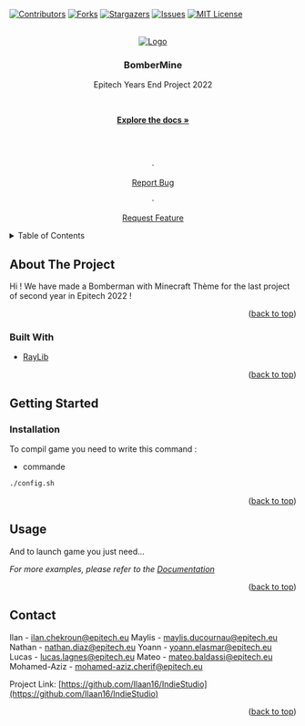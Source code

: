 <div  id="top"></div>



[![Contributors][contributors-shield]][contributors-url] [![Forks][forks-shield]][forks-url] [![Stargazers][stars-shield]][stars-url] [![Issues][issues-shield]][issues-url] [![MIT License][license-shield]][license-url]


  
  
  

<!-- PROJECT LOGO -->

<br />

<div  align="center">

<a  href="https://github.com/Ilaan16/IndieStudio">

<center><img  src="https://i.ibb.co/JQbQfQM/BOMBERMINE.png"  alt="Logo"  ></center>

</a>

  

<h3  align="center">BomberMine</h3>

  

<p  align="center">

Epitech Years End Project 2022

<br />

<a  href="https://github.com/Ilaan16/IndieStudio"><strong>Explore the docs »</strong></a>

<br />

<br />

·

<a  href="https://github.com/Ilaan16/IndieStudioissues">Report Bug</a>

·

<a  href="https://github.com/Ilaan16/IndieStudio/issues">Request Feature</a>

</p>

</div>

  
  
  

<!-- TABLE OF CONTENTS -->

<details>

<summary>Table of Contents</summary>

<ol>

<li>

<a  href="#about-the-project">About The Project</a>

<ul>

<li><a  href="#built-with">Built With</a></li>

</ul>

</li>

<li>

<a  href="#getting-started">Getting Started</a>

<ul>

<li><a  href="#prerequisites">Prerequisites</a></li>

<li><a  href="#installation">Installation</a></li>

</ul>

</li>

<li><a  href="#usage">Usage</a></li>

<li><a  href="#contact">Contact</a></li>

</ol>

</details>

  
  
  

<!-- ABOUT THE PROJECT -->

## About The Project

  

  

Hi !
We have made a Bomberman with Minecraft Thème for the last project of second year in Epitech 2022 !

  

<p  align="right">(<a  href="#top">back to top</a>)</p>

  
  
  

### Built With

  

* [RayLib](https://www.raylib.com/)

  

<p  align="right">(<a  href="#top">back to top</a>)</p>

  
  
  

<!-- GETTING STARTED -->

## Getting Started

### Installation

  

To compil game you need to write this command :

* commande

```sh
./config.sh
```
<p  align="right">(<a  href="#top">back to top</a>)</p>


## Usage

  

And to launch game you just need...

  

_For more examples, please refer to the [Documentation](https://example.com)_

  
<p  align="right">(<a  href="#top">back to top</a>)</p>
<!-- CONTACT -->

## Contact

  

Ilan - ilan.chekroun@epitech.eu
Maylis - maylis.ducournau@epitech.eu
Nathan - nathan.diaz@epitech.eu
Yoann - yoann.elasmar@epitech.eu
Lucas - lucas.lagnes@epitech.eu
Mateo - mateo.baldassi@epitech.eu
Mohamed-Aziz - mohamed-aziz.cherif@epitech.eu

  

Project Link: [https://github.com/Ilaan16/IndieStudio](https://github.com/Ilaan16/IndieStudio)

  

<p  align="right">(<a  href="#top">back to top</a>)</p>

  
 
  
  
  

<!-- MARKDOWN LINKS & IMAGES -->

<!-- https://www.markdownguide.org/basic-syntax/#reference-style-links -->

[contributors-shield]: https://img.shields.io/github/contributors/Ilaan16/IndieStudio.svg?style=for-the-badge

[contributors-url]: https://github.com/Ilaan16/IndieStudio/graphs/contributors

[forks-shield]: https://img.shields.io/github/forks/Ilaan16/IndieStudio.svg?style=for-the-badge

[forks-url]: https://github.com/Ilaan16/IndieStudio/network/members

[stars-shield]: https://img.shields.io/github/stars/Ilaan16/IndieStudio.svg?style=for-the-badge

[stars-url]: https://github.com/Ilaan16/IndieStudio/stargazers

[issues-shield]: https://img.shields.io/github/issues/Ilaan16/IndieStudio.svg?style=for-the-badge

[issues-url]: https://github.com/Ilaan16/IndieStudio/issues

[license-shield]: https://img.shields.io/github/license/Ilaan16/IndieStudio.svg?style=for-the-badge

[license-url]: https://github.com/Ilaan16/IndieStudio/blob/master/LICENSE.txt

[linkedin-shield]: https://img.shields.io/badge/-LinkedIn-black.svg?style=for-the-badge&logo=linkedin&colorB=555

[product-screenshot]: images/screenshot.png